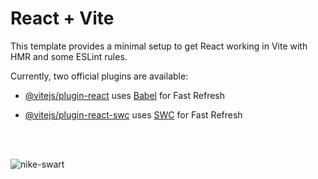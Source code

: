 # React + Vite

  

This template provides a minimal setup to get React working in Vite with HMR and some ESLint rules.

  

Currently, two official plugins are available:

  

- [@vitejs/plugin-react](https://github.com/vitejs/vite-plugin-react/blob/main/packages/plugin-react/README.md) uses [Babel](https://babeljs.io/) for Fast Refresh

- [@vitejs/plugin-react-swc](https://github.com/vitejs/vite-plugin-react-swc) uses [SWC](https://swc.rs/) for Fast Refresh
<br/>
<br/>

![nike-swart](https://github.com/puneethx/Nike/assets/125672573/69f255a0-6e89-4821-b1ac-330064500009)
